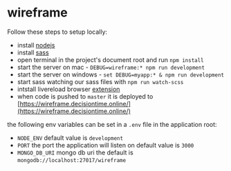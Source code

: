 # wireframe

Follow these steps to setup locally:

- install [nodejs](https://nodejs.org/en/)
- install [sass](https://sass-lang.com/install)
- open terminal in the project's document root and run `npm install`
- start the server on mac - `DEBUG=wireframe:* npm run development`
- start the server on windows - `set DEBUG=myapp:* & npm run development`
- start sass watching our sass files with `npm run watch-scss`
- intstall livereload browser [extension](http://livereload.com/extensions/)
- when code is pushed to `master` it is deployed to [https://wireframe.decisiontime.online/](https://wireframe.decisiontime.online/)

the following env variables can be set in a `.env` file in the application root:
 - `NODE_ENV` default value is `development`
 - `PORT` the port the application will listen on default value is `3000`
 - `MONGO_DB_URI` mongo db uri the default is `mongodb://localhost:27017/wireframe`
